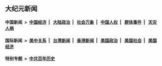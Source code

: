 ## 大纪元新闻

#### 中国新闻 &nbsp;>&nbsp; [中国经济](indexes/ncid283/README.md?12282045) &nbsp;| &nbsp; [大陆政治](indexes/ncid277/README.md?12282045) &nbsp;| &nbsp; [社会万象](indexes/ncid282/README.md?12282045) &nbsp;| &nbsp; [中国人权](indexes/ncid278/README.md?12282045) &nbsp;| &nbsp; [群体事件](indexes/ncid279/README.md?12282045) &nbsp;| &nbsp; [天灾人祸](indexes/ncid280/README.md?12282045)

#### 国际新闻 &nbsp;>&nbsp; [美中关系](indexes/nf1412576/README.md?12282045) &nbsp;| &nbsp; [台湾新闻](indexes/ncid1349361/README.md?12282045) &nbsp;| &nbsp; [香港新闻](indexes/ncid1349362/README.md?12282045) &nbsp;| &nbsp; [美国政治](indexes/ncid1078159/README.md?12282045) &nbsp;| &nbsp; [美国社会](indexes/ncid1078160/README.md?12282045) &nbsp;| &nbsp; [美国经济](indexes/ncid1078158/README.md?12282045)

#### 特别专题 &nbsp;>&nbsp; [中共百年历史](https://github.com/epoch-news/epoch-special/blob/master/README.md?12282045)  
